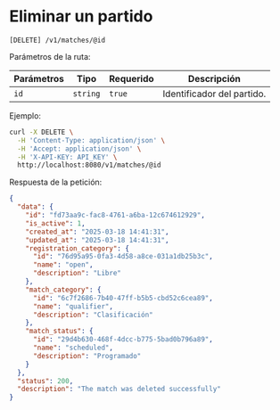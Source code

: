 # Eliminar un partido

```
[DELETE] /v1/matches/@id
```

Parámetros de la ruta:

| Parámetros | Tipo | Requerido | Descripción |
| ---------- | ---- | --------- | ----------- |
| `id` | `string` | `true` | Identificador del partido. |

Ejemplo:

```bash
curl -X DELETE \
  -H 'Content-Type: application/json' \
  -H 'Accept: application/json' \
  -H 'X-API-KEY: API_KEY' \
  http://localhost:8080/v1/matches/@id
```

Respuesta de la petición:

```json
{
  "data": {
    "id": "fd73aa9c-fac8-4761-a6ba-12c674612929",
    "is_active": 1,
    "created_at": "2025-03-18 14:41:31",
    "updated_at": "2025-03-18 14:41:31",
    "registration_category": {
      "id": "76d95a95-0fa3-4d58-a8ce-031a1db25b3c",
      "name": "open",
      "description": "Libre"
    },
    "match_category": {
      "id": "6c7f2686-7b40-47ff-b5b5-cbd52c6cea89",
      "name": "qualifier",
      "description": "Clasificación"
    },
    "match_status": {
      "id": "29d4b630-468f-4dcc-b775-5bad0b796a89",
      "name": "scheduled",
      "description": "Programado"
    }
  },
  "status": 200,
  "description": "The match was deleted successfully"
}
```
